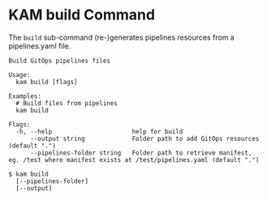 # KAM build Command

The `build` sub-command (re-)generates pipelines resources from a pipelines.yaml file.

```
Build GitOps pipelines files

Usage:
  kam build [flags]

Examples:
  # Build files from pipelines
  kam build

Flags:
  -h, --help                      help for build
      --output string             Folder path to add GitOps resources (default ".")
      --pipelines-folder string   Folder path to retrieve manifest, eg. /test where manifest exists at /test/pipelines.yaml (default ".")
```
```shell
$ kam build
  [--pipelines-folder]
  [--output]
```
